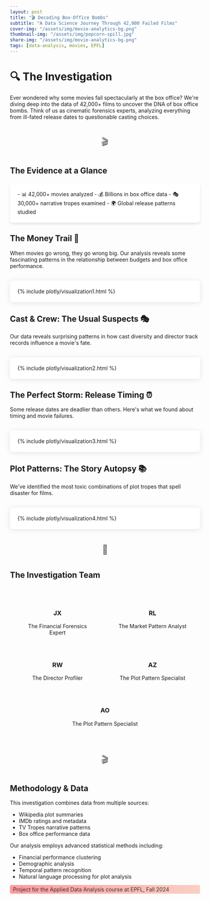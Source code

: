 ```yaml
---
layout: post
title: "🎬 Decoding Box-Office Bombs"
subtitle: "A Data Science Journey Through 42,000 Failed Films"
cover-img: "/assets/img/movie-analytics-bg.png"
thumbnail-img: "/assets/img/popcorn-spill.jpg"
share-img: "/assets/img/movie-analytics-bg.png"
tags: [data-analysis, movies, EPFL]
---
```


<style>
.section-divider {
    text-align: center;
    margin: 40px 0;
    font-size: 24px;
    color: #666;
}

.stat-box {
    background: rgba(255,255,255,0.9);
    border-radius: 8px;
    padding: 20px;
    margin: 20px 0;
    box-shadow: 0 4px 6px rgba(0,0,0,0.1);
}

.plotly-container {
    background: white;
    padding: 20px;
    border-radius: 8px;
    box-shadow: 0 2px 15px rgba(0,0,0,0.1);
    margin: 30px 0;
}

.team-section {
    display: flex;
    flex-wrap: wrap;
    justify-content: space-around;
    margin: 40px 0;
}

.team-member {
    text-align: center;
    margin: 15px;
    flex: 0 1 200px;
}

.highlight-text {
    background: linear-gradient(120deg, #ff9a9e 0%, #fad0c4 100%);
    padding: 3px 8px;
    border-radius: 4px;
    color: #333;
}
</style>

# 🔍 The Investigation

Ever wondered why some movies fail spectacularly at the box office? We're diving deep into the data of 42,000+ films to uncover the DNA of box office bombs. Think of us as cinematic forensics experts, analyzing everything from ill-fated release dates to questionable casting choices.

<div class="section-divider">🎬</div>

## The Evidence at a Glance

<div class="stat-box">
- 📊 42,000+ movies analyzed
- 💰 Billions in box office data
- 🎭 30,000+ narrative tropes examined
- 🌍 Global release patterns studied
</div>

## The Money Trail 💸

When movies go wrong, they go wrong big. Our analysis reveals some fascinating patterns in the relationship between budgets and box office performance.

<div class="plotly-container">
{% include plotly/visualization1.html %}
</div>

## Cast & Crew: The Usual Suspects 🎭

Our data reveals surprising patterns in how cast diversity and director track records influence a movie's fate.

<div class="plotly-container">
{% include plotly/visualization2.html %}
</div>

## The Perfect Storm: Release Timing ⏰

Some release dates are deadlier than others. Here's what we found about timing and movie failures.

<div class="plotly-container">
{% include plotly/visualization3.html %}
</div>

## Plot Patterns: The Story Autopsy 📚

We've identified the most toxic combinations of plot tropes that spell disaster for films.

<div class="plotly-container">
{% include plotly/visualization4.html %}
</div>

<div class="section-divider">🎥</div>

## The Investigation Team

<div class="team-section">
<div class="team-member">
    <h3>JX</h3>
    <p>The Financial Forensics Expert</p>
</div>
<div class="team-member">
    <h3>RL</h3>
    <p>The Market Pattern Analyst</p>
</div>
<div class="team-member">
    <h3>RW</h3>
    <p>The Director Profiler</p>
</div>
<div class="team-member">
    <h3>AZ</h3>
    <p>The Plot Pattern Specialist</p>
</div>
<div class="team-member">
    <h3>AO</h3>
    <p>The Plot Pattern Specialist</p>
</div>
</div>

<div class="section-divider">🎬</div>

## Methodology & Data

This investigation combines data from multiple sources:
- Wikipedia plot summaries
- IMDb ratings and metadata
- TV Tropes narrative patterns
- Box office performance data

Our analysis employs advanced statistical methods including:
- Financial performance clustering
- Demographic analysis
- Temporal pattern recognition
- Natural language processing for plot analysis

<div class="highlight-text">
Project for the Applied Data Analysis course at EPFL, Fall 2024
</div>